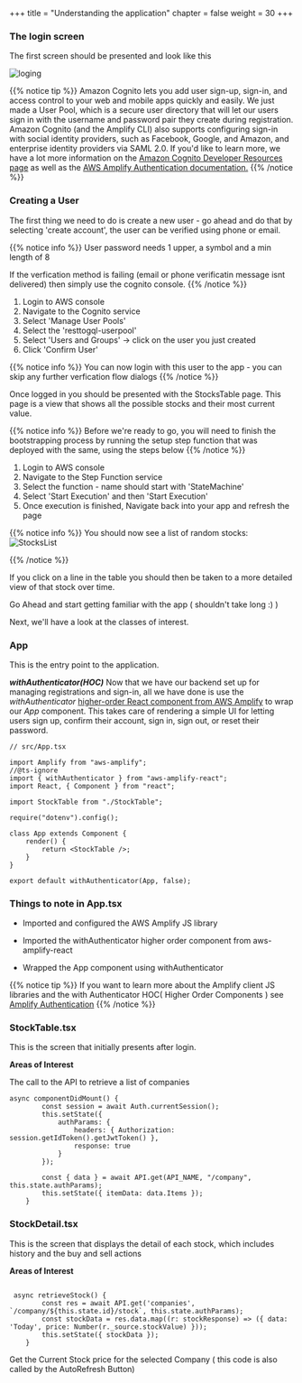 +++
title = "Understanding the application"
chapter = false
weight = 30
+++

### The login screen

The first screen should be presented and look like this

![loging](/images/app-signin-screen.png)

{{% notice tip %}}
Amazon Cognito lets you add user sign-up, sign-in, and access control to your web and mobile apps quickly and easily. We just made a User Pool, which is a secure user directory that will let our users sign in with the username and password pair they create during registration. Amazon Cognito (and the Amplify CLI) also supports configuring sign-in with social identity providers, such as Facebook, Google, and Amazon, and enterprise identity providers via SAML 2.0. If you'd like to learn more, we have a lot more information on the [Amazon Cognito Developer Resources page](https://aws.amazon.com/cognito/dev-resources/) as well as the [AWS Amplify Authentication documentation.](https://aws-amplify.github.io/amplify-js/media/authentication_guide#federated-identities-social-sign-in)
{{% /notice %}}

### Creating a User

The first thing we need to do is create a new user - go ahead and do that by selecting 'create account', the user can be verified using phone or email.

{{% notice info %}}
User password needs 1 upper, a symbol and a min length of 8

If the verfication method is failing (email or phone verificatin message isnt delivered) then simply use the cognito console. {{% /notice %}}

1. Login to AWS console
2. Navigate to the Cognito service
3. Select 'Manage User Pools'
4. Select the 'resttogql-userpool'
5. Select 'Users and Groups' -> click on the user you just created
6. Click 'Confirm User'

{{% notice info %}}
You can now login with this user to the app - you can skip any further verfication flow dialogs
{{% /notice %}}

Once logged in you should be presented with the StocksTable page. This page is a view that shows all the possible stocks and their most current value.

{{% notice info %}}
Before we're ready to go, you will need to finish the bootstrapping process by running the setup step function that was deployed with the same, using the steps below
{{% /notice %}}

1. Login to AWS console
2. Navigate to the Step Function service
3. Select the function - name should start with 'StateMachine'
4. Select 'Start Execution' and then 'Start Execution'
5. Once execution is finished, Navigate back into your app and refresh the page

{{% notice info %}}
You should now see a list of random stocks:
![StocksList](/images/StocksList.png)

{{% /notice %}}

If you click on a line in the table you should then be taken to a more detailed view of that stock over time.

Go Ahead and start getting familiar with the app ( shouldn't take long :) )

Next, we'll have a look at the classes of interest.

### App

This is the entry point to the application.

**_withAuthenticator(HOC)_**
Now that we have our backend set up for managing registrations and sign-in, all we have done is use the _withAuthenticator_ [higher-order React component from AWS Amplify](https://aws-amplify.github.io/amplify-js/media/authentication_guide.html#using-components-in-react) to wrap our _App_ component. This takes care of rendering a simple UI for letting users sign up, confirm their account, sign in, sign out, or reset their password.

```tsx
// src/App.tsx

import Amplify from "aws-amplify";
//@ts-ignore
import { withAuthenticator } from "aws-amplify-react";
import React, { Component } from "react";

import StockTable from "./StockTable";

require("dotenv").config();

class App extends Component {
    render() {
        return <StockTable />;
    }
}

export default withAuthenticator(App, false);
```

### Things to note in App.tsx

-   Imported and configured the AWS Amplify JS library

-   Imported the withAuthenticator higher order component from aws-amplify-react

-   Wrapped the App component using withAuthenticator

{{% notice tip %}}
If you want to learn more about the Amplify client JS libraries and the with Authenticator HOC( Higher Order Components ) see
[Amplify Authentication](https://aws-amplify.github.io/docs/js/authentication)
{{% /notice %}}

### StockTable.tsx

This is the screen that initially presents after login.

**Areas of Interest**

The call to the API to retrieve a list of companies

```tsx
async componentDidMount() {
        const session = await Auth.currentSession();
        this.setState({
            authParams: {
                headers: { Authorization: session.getIdToken().getJwtToken() },
                response: true
            }
        });

        const { data } = await API.get(API_NAME, "/company", this.state.authParams);
        this.setState({ itemData: data.Items });
    }

```

### StockDetail.tsx

This is the screen that displays the detail of each stock, which includes history and the buy and sell actions

**Areas of Interest**

```tsx

 async retrieveStock() {
        const res = await API.get('companies', `/company/${this.state.id}/stock`, this.state.authParams);
        const stockData = res.data.map((r: stockResponse) => ({ data: 'Today', price: Number(r._source.stockValue) }));
        this.setState({ stockData });
    }
```

Get the Current Stock price for the selected Company
( this code is also called by the AutoRefresh Button)
